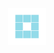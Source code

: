 
<div align="center">
	<br>
	<br>
	<br>
	<br>
	<img src="https://github.com/tiagonevestia/tiagonevestia/raw/master/loading.svg" width="60" height="60">
	<br>
	<br>
	<br>
	<br>
</div>

<!--
**tiagonevestia/tiagonevestia** is a ✨ _special_ ✨ repository because its `README.md` (this file) appears on your GitHub profile.

Here are some ideas to get you started:

- 🔭 I’m currently working on ...
- 🌱 I’m currently learning ...
- 👯 I’m looking to collaborate on ...
- 🤔 I’m looking for help with ...
- 💬 Ask me about ...
- 📫 How to reach me: ...
- 😄 Pronouns: ...
- ⚡ Fun fact: ...
-->
